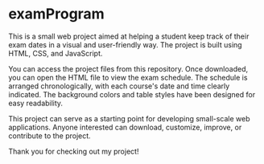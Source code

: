 # examProgram
This is a small web project aimed at helping a student keep track of their exam dates in a visual and user-friendly way. The project is built using HTML, CSS, and JavaScript.

You can access the project files from this repository. Once downloaded, you can open the HTML file to view the exam schedule. The schedule is arranged chronologically, with each course's date and time clearly indicated. The background colors and table styles have been designed for easy readability.

This project can serve as a starting point for developing small-scale web applications. Anyone interested can download, customize, improve, or contribute to the project.

Thank you for checking out my project!

